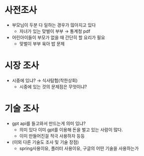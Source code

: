 # 사전조사
- 부모님이 두분 다 일하는 경우가 많아지고 있다
    - 자녀가 있는 맞벌이 부부 → 통계청 pdf
- 어린아이들이 부모가 없을 때 간단히 할 요리가 필요
    - 맞벌이 부부 육아 밥 문제

# 시장 조사
- 시중에 있냐? → 식사탐험(착한상회)
    - 시중에 있는 것의 문제점은 무엇이냐?

# 기술 조사
- gpt api를 들고와서 만드는게 의미 있냐?
    - 의미 있다 이미 gpt를 이용해 돈을 벌고 있는 사람이 많다.
    - 이미 만들어진걸 적극 사용하자 등등
- (이외 다른 기술도 조사 및 기술 장점)
    - spring사용이유, 플러터 사용이유, 구글의 어떤 기술을 사용하는가
